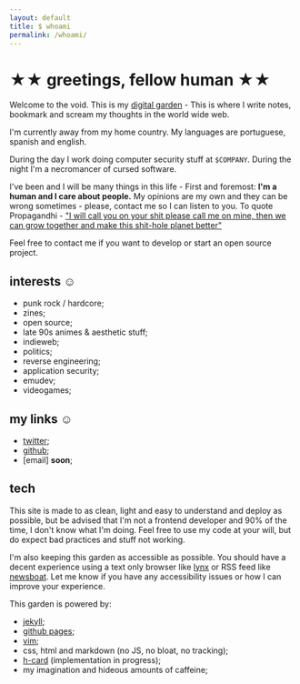 ```yaml
---
layout: default
title: $ whoami
permalink: /whoami/
---
```



# ★★ greetings, fellow human ★★

Welcome to the void. This is my [digital garden](https://maggieappleton.com/garden-history) - This is where I write notes, bookmark and scream my thoughts in the world wide web.

I'm currently away from my home country. My languages are portuguese, spanish and english.

During the day I work doing computer security stuff at `$COMPANY`. During the night I'm a necromancer of cursed software.

I've been and I will be many things in this life - First and foremost: **I'm a human and I care about people.** My opinions are my own and they can be wrong sometimes - please, contact me so I can listen to you. To quote Propagandhi - ["I will call you on your shit please call me on mine, then we can grow together and make this shit-hole planet better"](https://propagandhi.com/lyrics/apparently-im-a-pc-fascist)

Feel free to contact me if you want to develop or start an open source project.

## interests ☺

* punk rock / hardcore;
* zines;
* open source;
* late 90s animes & aesthetic stuff;
* indieweb;
* politics;
* reverse engineering;
* application security;
* emudev;
* videogames;

## my links ☺

* [twitter](https://twitter.com/_renaton);
* [github](https://github.com/renatorpn);
* [email] **soon**;

## tech

This site is made to as clean, light and easy to understand and deploy as possible, but be advised that I'm not a frontend developer and 90% of the time, I don't know what I'm doing. Feel free to use my code at your will, but do expect bad practices and stuff not working.

I'm also keeping this garden as accessible as possible. You should have a decent experience using a text only browser like [lynx](https://lynx.browser.org/) or RSS feed like [newsboat](https://newsboat.org/). Let me know if you have any accessibility issues or how I can improve your experience.

This garden is powered by:
* [jekyll](https://jekyllrb.com/); 
* [github pages](https://pages.github.com/);
* [vim](https://www.vim.org/);
* css, html and markdown (no JS, no bloat, no tracking);
* [h-card](https://microformats.org/wiki/h-card) (implementation in progress);
* my imagination and hideous amounts of caffeine; 

